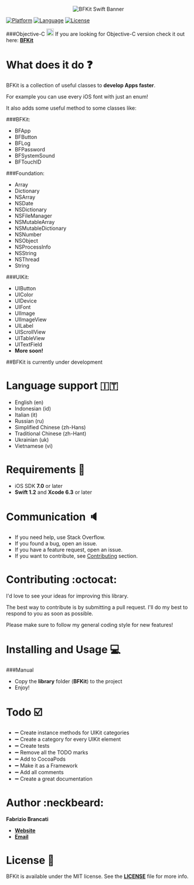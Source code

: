<p align="center"><img src="http://github.fabriziobrancati.com/bfkit/resources/banner-swift.png" alt="BFKit Swift Banner"></p>

[![Platform](https://img.shields.io/badge/platform-iOS-000000.svg)](http://cocoadocs.org/docsets/BFKit)
[![Language](https://img.shields.io/badge/language-Swift-orange.svg)](https://developer.apple.com/swift/)
[![License](https://img.shields.io/badge/license-MIT%20License-lightgrey.svg)](https://github.com/FabrizioBrancati/BBFKit-Swift/blob/master/LICENSE)

###Objective-C <img src="http://github.fabriziobrancati.com/bfkit/resources/objc-icon.png" height="20" width="20">
If you are looking for Objective-C version check it out here: **[BFKit](https://github.com/FabrizioBrancati/BFKit)**

What does it do :question:
==========================
BFKit is a collection of useful classes to **develop Apps faster**.

For example you can use every iOS font with just an enum!

It also adds some useful method to some classes like:

###BFKit:
- BFApp
- BFButton
- BFLog
- BFPassword
- BFSystemSound
- BFTouchID

###Foundation:
- Array
- Dictionary
- NSArray
- NSDate
- NSDictionary
- NSFileManager
- NSMutableArray
- NSMutableDictionary
- NSNumber
- NSObject
- NSProcessInfo
- NSString
- NSThread
- String

###UIKit:
- UIButton
- UIColor
- UIDevice
- UIFont
- UIImage
- UIImageView
- UILabel
- UIScrollView
- UITableView
- UITextField
- **More soon!**

##BFKit is currently under development

Language support :it:
=====================
- English (en)
- Indonesian (id)
- Italian (it)
- Russian (ru)
- Simplified Chinese (zh-Hans)
- Traditional Chinese (zh-Hant)
- Ukrainian (uk)
- Vietnamese (vi)

Requirements :iphone:
=====================
- iOS SDK **7.0** or later
- **Swift 1.2** and **Xcode 6.3** or later

Communication :speaker:
=======================
- If you need help, use Stack Overflow.
- If you found a bug, open an issue.
- If you have a feature request, open an issue.
- If you want to contribute, see [Contributing](https://github.com/FabrizioBrancati/BFKit-Swift#contributing-octocat) section.

Contributing :octocat:
======================
I'd love to see your ideas for improving this library.

The best way to contribute is by submitting a pull request.
I'll do my best to respond to you as soon as possible.

Please make sure to follow my general coding style for new features!

Installing and Usage :computer:
===============================
###Manual
- Copy the **library** folder (**BFKit**) to the project
- Enjoy!

Todo :ballot_box_with_check:
============================
- :heavy_minus_sign: Create instance methods for UIKit categories
- :heavy_minus_sign: Create a category for every UIKit element
- :heavy_minus_sign: Create tests
- :heavy_minus_sign: Remove all the TODO marks
- :heavy_minus_sign: Add to CocoaPods
- :heavy_minus_sign: Make it as a Framework
- :heavy_minus_sign: Add all comments
- :heavy_minus_sign: Create a great documentation

Author :neckbeard:
==================
**Fabrizio Brancati**

- **[Website](http://www.fabriziobrancati.com)**
- **[Email](mailto:fabrizio.brancati@gmail.com)**

License :scroll:
================
BFKit is available under the MIT license. See the **[LICENSE](https://github.com/FabrizioBrancati/BFKit-Swift/blob/master/LICENSE)** file for more info.
